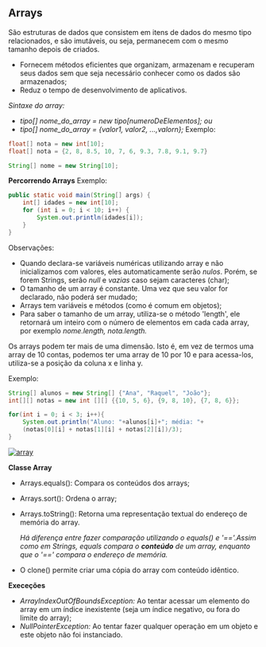 ## Arrays

São estruturas de dados que consistem em itens de dados do mesmo tipo relacionados, e são imutáveis, ou seja, permanecem com o mesmo tamanho depois de criados.

* Fornecem métodos eficientes que organizam, armazenam e recuperam seus dados sem que seja necessário conhecer como os dados são armazenados;
* Reduz o tempo de desenvolvimento de aplicativos. 

*Sintaxe do array:*  
* *tipo[] nome_do_array = new tipo[numeroDeElementos]; ou*
* *tipo[] nome_do_array = {valor1, valor2, ...,valorn};*
Exemplo:
~~~java
float[] nota = new int[10];
float[] nota = {2, 8, 8.5, 10, 7, 6, 9.3, 7.8, 9.1, 9.7}

String[] nome = new String[10];
~~~

**Percorrendo Arrays**
Exemplo:
~~~java
public static void main(String[] args) {
    int[] idades = new int[10];
    for (int i = 0; i < 10; i++) {
        System.out.println(idades[i]);       
    }
}
~~~

Observações:
* Quando declara-se variáveis numéricas utilizando array e não inicializamos com valores, eles  automaticamente serão *nulos*. Porém, 
se forem Strings, serão *null* e *vazias* caso sejam caracteres (char);
* O tamanho de um array é constante. Uma vez que seu valor for declarado, não poderá ser mudado;
* Arrays tem variáveis e métodos (como é comum em objetos);
* Para saber o tamanho de um array, utiliza-se o método 'length', ele retornará um inteiro com o número de elementos em cada cada array, por exemplo *nome.length, nota.length.* 

Os arrays podem ter mais de uma dimensão. Isto é, em vez de termos uma array de 10 contas, podemos ter uma array de 10 por 10 e para acessa-los, utiliza-se a posição da coluna x e linha y. 

Exemplo:
~~~java
String[] alunos = new String[] {"Ana", "Raquel", "João"};
int[][] notas = new int [][] {{10, 5, 6}, {9, 8, 10}, {7, 8, 6}};

for(int i = 0; i < 3; i++){
	System.out.println("Aluno: "+alunos[i]+"; média: "+
   	(notas[0][i] + notas[1][i] + notas[2][i])/3);
}
~~~

<a href="https://imgbb.com/"><img src="https://i.ibb.co/F56CMkH/array.png" alt="array" border="0"></a>



**Classe Array**

* Arrays.equals(): Compara os conteúdos dos arrays;
* Arrays.sort(): Ordena o array;
* Arrays.toString(): Retorna uma representação textual do endereço de memória do array.

    *Há diferença entre fazer comparação utilizando o equals() e '=='.Assim como em Strings, equals compara o **conteúdo** de um array, enquanto que o '==' compara o *endereço de memória.**

* O clone() permite criar uma cópia do array com conteúdo idêntico.


**Execeções**

* *ArrayIndexOutOfBoundsException:* Ao tentar acessar um elemento do array em um índice inexistente (seja um índice negativo, ou fora do limite do array);
* *NullPointerException:* Ao tentar fazer qualquer operação em um objeto e este objeto não foi instanciado.